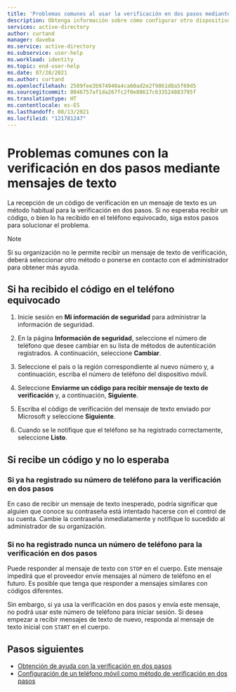 ```yaml
---
title: 'Problemas comunes al usar la verificación en dos pasos mediante mensajes de texto: Azure Active Directory | Microsoft Docs'
description: Obtenga información sobre cómo configurar otro dispositivo móvil como método de verificación en dos fases.
services: active-directory
author: curtand
manager: daveba
ms.service: active-directory
ms.subservice: user-help
ms.workload: identity
ms.topic: end-user-help
ms.date: 07/28/2021
ms.author: curtand
ms.openlocfilehash: 2589fee3b974940a4ca60ad2e2f9861d8a5f69d5
ms.sourcegitcommit: 0046757af1da267fc2f0e88617c633524883795f
ms.translationtype: HT
ms.contentlocale: es-ES
ms.lasthandoff: 08/13/2021
ms.locfileid: "121781247"
---
```

# <a name="common-problems-with-text-message-two-step-verification"></a>Problemas comunes con la verificación en dos pasos mediante mensajes de texto

La recepción de un código de verificación en un mensaje de texto es un método habitual para la verificación en dos pasos. Si no esperaba recibir un código, o bien lo ha recibido en el teléfono equivocado, siga estos pasos para solucionar el problema.  

> [!Note]
> Si su organización no le permite recibir un mensaje de texto de verificación, deberá seleccionar otro método o ponerse en contacto con el administrador para obtener más ayuda.

## <a name="if-you-received-the-code-on-the-wrong-phone"></a>Si ha recibido el código en el teléfono equivocado

1. Inicie sesión en **Mi información de seguridad** para administrar la información de seguridad.

1. En la página **Información de seguridad**, seleccione el número de teléfono que desee cambiar en su lista de métodos de autenticación registrados. A continuación, seleccione **Cambiar**.

1. Seleccione el país o la región correspondiente al nuevo número y, a continuación, escriba el número de teléfono del dispositivo móvil.

1. Seleccione **Enviarme un código para recibir mensaje de texto de verificación** y, a continuación, **Siguiente**.

1. Escriba el código de verificación del mensaje de texto enviado por Microsoft y seleccione **Siguiente**.

1. Cuando se le notifique que el teléfono se ha registrado correctamente, seleccione **Listo**.

## <a name="if-you-receive-a-code-unexpectedly"></a>Si recibe un código y no lo esperaba

### <a name="if-you-already-registered-your-phone-number-for-two-step-verification"></a>Si ya ha registrado su número de teléfono para la verificación en dos pasos

En caso de recibir un mensaje de texto inesperado, podría significar que alguien que conoce su contraseña está intentado hacerse con el control de su cuenta. Cambie la contraseña inmediatamente y notifique lo sucedido al administrador de su organización.

### <a name="if-you-never-registered-your-phone-number-for-two-step-verification"></a>Si no ha registrado nunca un número de teléfono para la verificación en dos pasos

Puede responder al mensaje de texto con `STOP` en el cuerpo. Este mensaje impedirá que el proveedor envíe mensajes al número de teléfono en el futuro. Es posible que tenga que responder a mensajes similares con códigos diferentes.  

Sin embargo, si ya usa la verificación en dos pasos y envía este mensaje, no podrá usar este número de teléfono para iniciar sesión. Si desea empezar a recibir mensajes de texto de nuevo, responda al mensaje de texto inicial con `START` en el cuerpo.

## <a name="next-steps"></a>Pasos siguientes

- [Obtención de ayuda con la verificación en dos pasos](multi-factor-authentication-end-user-troubleshoot.md)
- [Configuración de un teléfono móvil como método de verificación en dos pasos](multi-factor-authentication-setup-phone-number.md)